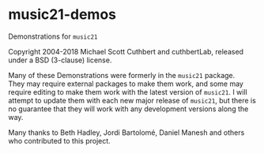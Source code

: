 # music21-demos

Demonstrations for `music21`

Copyright 2004-2018 Michael Scott Cuthbert and cuthbertLab, released under a BSD (3-clause) license.

Many of these Demonstrations were formerly in the `music21` package.  
They may require external packages to make them work, and some may require editing to make them work with the latest version
of `music21`.  I will attempt to update them with each new major release of `music21`, but there is no guarantee that they will work with
any development versions along the way.

Many thanks to Beth Hadley, Jordi Bartolomé, Daniel Manesh and others who contributed to this project.
